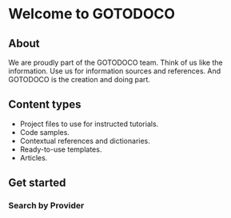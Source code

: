 # Welcome to GOTODOCO 

## About
We are proudly part of the GOTODOCO team.
Think of us like the information. Use us for information sources and references. And GOTODOCO is the creation and doing part.

## Content types

- Project files to use for instructed tutorials.
- Code samples.
- Contextual references and dictionaries.
- Ready-to-use templates.
- Articles.

## Get started


### Search by Provider


###

